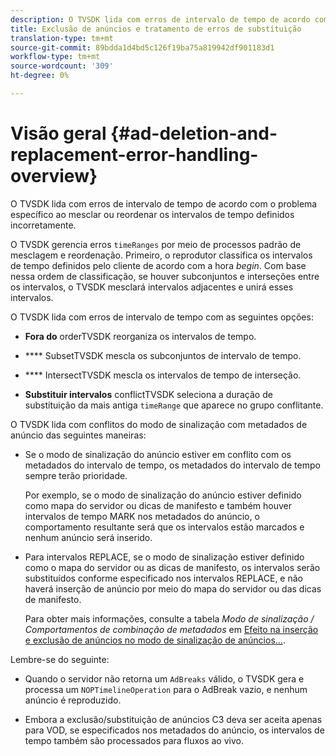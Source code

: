 ```yaml
---
description: O TVSDK lida com erros de intervalo de tempo de acordo com o problema específico ao mesclar ou reordenar os intervalos de tempo definidos incorretamente.
title: Exclusão de anúncios e tratamento de erros de substituição
translation-type: tm+mt
source-git-commit: 89bdda1d4bd5c126f19ba75a819942df901183d1
workflow-type: tm+mt
source-wordcount: '309'
ht-degree: 0%

---
```



# Visão geral {#ad-deletion-and-replacement-error-handling-overview}

O TVSDK lida com erros de intervalo de tempo de acordo com o problema específico ao mesclar ou reordenar os intervalos de tempo definidos incorretamente.

O TVSDK gerencia erros `timeRanges` por meio de processos padrão de mesclagem e reordenação. Primeiro, o reprodutor classifica os intervalos de tempo definidos pelo cliente de acordo com a hora *begin*. Com base nessa ordem de classificação, se houver subconjuntos e interseções entre os intervalos, o TVSDK mesclará intervalos adjacentes e unirá esses intervalos.

O TVSDK lida com erros de intervalo de tempo com as seguintes opções:

* **Fora do** orderTVSDK reorganiza os intervalos de tempo.

* **** SubsetTVSDK mescla os subconjuntos de intervalo de tempo.

* **** IntersectTVSDK mescla os intervalos de tempo de interseção.

* **Substituir intervalos** conflictTVSDK seleciona a duração de substituição da mais antiga  `timeRange` que aparece no grupo conflitante.

O TVSDK lida com conflitos do modo de sinalização com metadados de anúncio das seguintes maneiras:

* Se o modo de sinalização do anúncio estiver em conflito com os metadados do intervalo de tempo, os metadados do intervalo de tempo sempre terão prioridade.

   Por exemplo, se o modo de sinalização do anúncio estiver definido como mapa do servidor ou dicas de manifesto e também houver intervalos de tempo MARK nos metadados do anúncio, o comportamento resultante será que os intervalos estão marcados e nenhum anúncio será inserido.
* Para intervalos REPLACE, se o modo de sinalização estiver definido como o mapa do servidor ou as dicas de manifesto, os intervalos serão substituídos conforme especificado nos intervalos REPLACE, e não haverá inserção de anúncio por meio do mapa do servidor ou das dicas de manifesto.

   Para obter mais informações, consulte a tabela *Modo de sinalização / Comportamentos de combinação de metadados* em [Efeito na inserção e exclusão de anúncios no modo de sinalização de anúncios...](../../../../tvsdk-2.7-for-android/ad-insertion/delete-replace-content-vod/c-psdk-android-2.7-signaling-mode-metadata-combos-android.md#c_psdk_signaling-mode-metadata-combos-android).

Lembre-se do seguinte:

* Quando o servidor não retorna um `AdBreaks` válido, o TVSDK gera e processa um `NOPTimelineOperation` para o AdBreak vazio, e nenhum anúncio é reproduzido.

* Embora a exclusão/substituição de anúncios C3 deva ser aceita apenas para VOD, se especificados nos metadados do anúncio, os intervalos de tempo também são processados para fluxos ao vivo.


